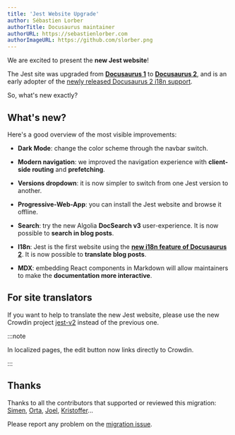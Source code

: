 ```yaml
---
title: 'Jest Website Upgrade'
author: Sébastien Lorber
authorTitle: Docusaurus maintainer
authorURL: https://sebastienlorber.com
authorImageURL: https://github.com/slorber.png
---
```


We are excited to present the **new Jest website**!

The Jest site was upgraded from **[Docusaurus 1](https://v1.docusaurus.io/)** to **[Docusaurus 2](https://v2.docusaurus.io/)**, and is an early adopter of the [newly released Docusaurus 2 i18n support](https://v2.docusaurus.io/blog/2021/03/09/releasing-docusaurus-i18n).

So, what's new exactly?

<!--truncate-->

## What's new?

Here's a good overview of the most visible improvements:

- **Dark Mode**: change the color scheme through the navbar switch.

- **Modern navigation**: we improved the navigation experience with **client-side routing** and **prefetching**.

- **Versions dropdown**: it is now simpler to switch from one Jest version to another.

- **Progressive-Web-App**: you can install the Jest website and browse it offline.

- **Search**: try the new Algolia **DocSearch v3** user-experience. It is now possible to **search in blog posts**.

- **I18n**: Jest is the first website using the **[new i18n feature of Docusaurus 2](https://v2.docusaurus.io/docs/i18n/introduction)**. It is now possible to **translate blog posts**.

- **MDX**: embedding React components in Markdown will allow maintainers to make the **documentation more interactive**.

## For site translators

If you want to help to translate the new Jest website, please use the new Crowdin project [jest-v2](https://crowdin.com/project/jest-v2) instead of the previous one.

:::note

In localized pages, the edit button now links directly to Crowdin.

:::

## Thanks

Thanks to all the contributors that supported or reviewed this migration: [Simen](https://github.com/SimenB), [Orta](https://github.com/orta), [Joel](https://github.com/JoelMarcey), [Kristoffer](https://github.com/merceyz)...

Please report any problem on the [migration issue](https://github.com/jestjs/jest/pull/11021).
